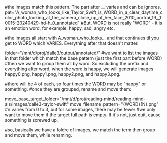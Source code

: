 #the images match this pattern. The part after __ varies and can be ignores.
pat="A_woman_who_looks_like_Taylor_Swift_is_WORD_in_a_clear_daytime_color_photo_looking_at_the_camera_close_up_of_her_face_2010_portrai_19__10015-20240429-hd-h_0_annotated"
#But, WORD is not really "WORD" - it is an emotion word, for example, happy, sad, angry etc.

#the images all start with A_woman_who_looks... and that continues til you get to WORD which VARIES. Everything after that doesn't matter.

folder="/mnt/d/proj/dalle3/output/annotated/"
#we want to list the images in that folder which match the base pattern (just the first part before WORD)
#then we want to group them all by word.  So excluding the prefix and everything after word, when the word is happy, we will generate images happy0.png, happy1.png, happy2.png, and happy3.png.

#there will be 4 of each, so four times the WORD may be "happy" or something.
#once they are grouped, rename and move them:

move_base_target_folder="/mnt/d/proj/reading-mind/reading-mind-ais/images/dalle3-taylor-swift"
move_filename_pattern="{WORD}{N}.png" #n varies from 0 to 3, but for some images, there may be fewer
#we only want to move them if the target full path is empty. If it's not, just quit, cause something is screwed up.

#so, basically we have a foldre of images, we match the term then group and move them, while renaming.
